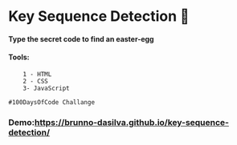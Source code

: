 # Key Sequence Detection :gift:

#### Type the secret code to find an easter-egg

#### Tools:

```
    1 - HTML
    2 - CSS
    3- JavaScript
```

```
#100DaysOfCode Challange
```

### Demo:https://brunno-dasilva.github.io/key-sequence-detection/
